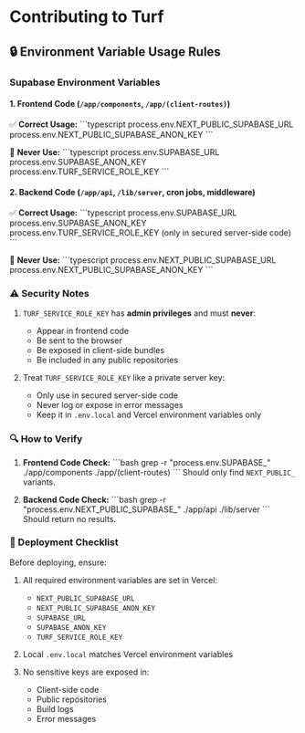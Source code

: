 # Contributing to Turf

## 🔒 Environment Variable Usage Rules

### Supabase Environment Variables

#### 1. Frontend Code (`/app/components`, `/app/(client-routes)`)

✅ **Correct Usage:**
\`\`\`typescript
process.env.NEXT_PUBLIC_SUPABASE_URL
process.env.NEXT_PUBLIC_SUPABASE_ANON_KEY
\`\`\`

🚫 **Never Use:**
\`\`\`typescript
process.env.SUPABASE_URL
process.env.SUPABASE_ANON_KEY
process.env.TURF_SERVICE_ROLE_KEY
\`\`\`

#### 2. Backend Code (`/app/api`, `/lib/server`, cron jobs, middleware)

✅ **Correct Usage:**
\`\`\`typescript
process.env.SUPABASE_URL
process.env.SUPABASE_ANON_KEY
process.env.TURF_SERVICE_ROLE_KEY (only in secured server-side code)
\`\`\`

🚫 **Never Use:**
\`\`\`typescript
process.env.NEXT_PUBLIC_SUPABASE_URL
process.env.NEXT_PUBLIC_SUPABASE_ANON_KEY
\`\`\`

### ⚠️ Security Notes

1. `TURF_SERVICE_ROLE_KEY` has **admin privileges** and must **never**:
   - Appear in frontend code
   - Be sent to the browser
   - Be exposed in client-side bundles
   - Be included in any public repositories

2. Treat `TURF_SERVICE_ROLE_KEY` like a private server key:
   - Only use in secured server-side code
   - Never log or expose in error messages
   - Keep it in `.env.local` and Vercel environment variables only

### 🔍 How to Verify

1. **Frontend Code Check:**
   \`\`\`bash
   grep -r "process.env.SUPABASE_" ./app/components ./app/\(client-routes\)
   \`\`\`
   Should only find `NEXT_PUBLIC_` variants.

2. **Backend Code Check:**
   \`\`\`bash
   grep -r "process.env.NEXT_PUBLIC_SUPABASE_" ./app/api ./lib/server
   \`\`\`
   Should return no results.

### 🚀 Deployment Checklist

Before deploying, ensure:

1. All required environment variables are set in Vercel:
   - `NEXT_PUBLIC_SUPABASE_URL`
   - `NEXT_PUBLIC_SUPABASE_ANON_KEY`
   - `SUPABASE_URL`
   - `SUPABASE_ANON_KEY`
   - `TURF_SERVICE_ROLE_KEY`

2. Local `.env.local` matches Vercel environment variables

3. No sensitive keys are exposed in:
   - Client-side code
   - Public repositories
   - Build logs
   - Error messages
